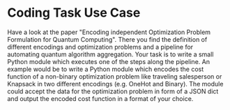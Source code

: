 # Coding Task Use Case

Have a look at the paper "Encoding independent Optimization Problem Formulation for Quantum Computing". There you find the definition of different encodings and optimization problems and a pipeline for automating quantum algorithm aggregation. Your task is to write a small Python module which executes one of the steps along the pipeline.
An example would be to write a Python module which encodes the cost function of a non-binary optimization problem like traveling salesperson or Knapsack in two different encodings (e.g. OneHot and Binary). The module could accept the data for the optimization problem in form of a JSON dict and output the encoded cost function in a format of your choice.

